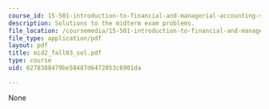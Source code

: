 ```yaml
---
course_id: 15-501-introduction-to-financial-and-managerial-accounting-spring-2004
description: Solutions to the midterm exam problems.
file_location: /coursemedia/15-501-introduction-to-financial-and-managerial-accounting-spring-2004/6278388479be58487d6472053c6901da_mid2_fall03_sol.pdf
file_type: application/pdf
layout: pdf
title: mid2_fall03_sol.pdf
type: course
uid: 6278388479be58487d6472053c6901da

---
```

None